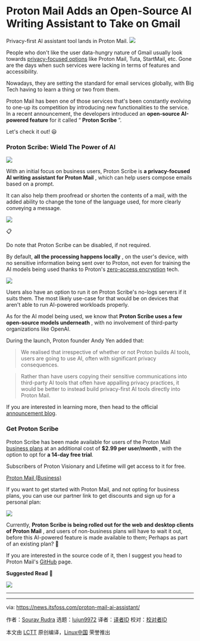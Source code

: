 [#]: subject: "Proton Mail Adds an Open-Source AI Writing Assistant to Take on Gmail"
[#]: via: "https://news.itsfoss.com/proton-mail-ai-assistant/"
[#]: author: "Sourav Rudra https://news.itsfoss.com/author/sourav/"
[#]: collector: "lujun9972/lctt-scripts-1705972010"
[#]: translator: " "
[#]: reviewer: " "
[#]: publisher: " "
[#]: url: " "

Proton Mail Adds an Open-Source AI Writing Assistant to Take on Gmail
======
Privacy-first AI assistant tool lands in Proton Mail.
[![][1]][2]

People who don't like the user data-hungry nature of Gmail usually look towards [privacy-focused options][3] like Proton Mail, Tuta, StartMail, etc. Gone are the days when such services were lacking in terms of features and accessibility.

Nowadays, they are setting the standard for email services globally, with Big Tech having to learn a thing or two from them.

Proton Mail has been one of those services that's been constantly evolving to one-up its competition by introducing new functionalities to the service. In a recent announcement, the developers introduced an **open-source AI-powered feature** for it called “ **Proton Scribe** ”.

Let's check it out! 😃

### Proton Scribe: Wield The Power of AI

![][4]

With an initial focus on business users, Proton Scribe is **a privacy-focused AI writing assistant for Proton Mail** , which can help users compose emails based on a prompt.

It can also help them proofread or shorten the contents of a mail, with the added ability to change the tone of the language used, for more clearly conveying a message.

![][5]

📋

Do note that Proton Scribe can be disabled, if not required.

By default, **all the processing happens locally** , on the user's device, with no sensitive information being sent over to Proton, not even for training the AI models being used thanks to Proton's [zero-access encryption][6] tech.

![][7]

Users also have an option to run it on Proton Scribe's no-logs servers if it suits them. The most likely use-case for that would be on devices that aren't able to run AI-powered workloads properly.

As for the AI model being used, we know that **Proton Scribe uses a few open-source models underneath** , with no involvement of third-party organizations like OpenAI.

During the launch, Proton founder Andy Yen added that:

> We realised that irrespective of whether or not Proton builds AI tools, users are going to use AI, often with significant privacy consequences.

> Rather than have users copying their sensitive communications into third-party AI tools that often have appalling privacy practices, it would be better to instead build privacy-first AI tools directly into Proton Mail.

If you are interested in learning more, then head to the official [announcement blog][8].

### Get Proton Scribe

Proton Scribe has been made available for users of the Proton Mail [business plans][9] at an additional cost of **$2.99 per user/month** , with the option to opt for **a 14-day free trial**.

Subscribers of Proton Visionary and Lifetime will get access to it for free.

[Proton Mail (Business)][10]

If you want to get started with Proton Mail, and not opting for business plans, you can use our partner link to get discounts and sign up for a personal plan:

![][11]

Currently, **Proton Scribe is being rolled out for the web and desktop clients of Proton Mail** , and users of non-business plans will have to wait it out, before this AI-powered feature is made available to them; Perhaps as part of an existing plan? 🤔

If you are interested in the source code of it, then I suggest you head to Proton Mail's [GitHub][12] page.

**Suggested Read** 📖

![][13]

* * *

--------------------------------------------------------------------------------

via: https://news.itsfoss.com/proton-mail-ai-assistant/

作者：[Sourav Rudra][a]
选题：[lujun9972][b]
译者：[译者ID](https://github.com/译者ID)
校对：[校对者ID](https://github.com/校对者ID)

本文由 [LCTT](https://github.com/LCTT/TranslateProject) 原创编译，[Linux中国](https://linux.cn/) 荣誉推出

[a]: https://news.itsfoss.com/author/sourav/
[b]: https://github.com/lujun9972
[1]: https://news.itsfoss.com/assets/images/pikapods-banner-v3.webp
[2]: https://www.pikapods.com/?utm_campaign=banner-2024-05&utm_source=itsfoss
[3]: https://itsfoss.com/secure-private-email-services/
[4]: https://news.itsfoss.com/content/images/2024/07/Proton_Scribe_a-1.jpg
[5]: https://news.itsfoss.com/content/images/2024/07/Proton_Scribe_c.jpg
[6]: https://proton.me/security/zero-access-encryption
[7]: https://news.itsfoss.com/content/images/2024/07/Proton_Scribe_d.jpg
[8]: https://proton.me/blog/proton-scribe-writing-assistant
[9]: https://proton.me/business/plans
[10]: https://proton.me/business/mail
[11]: https://static.ghost.org/v5.0.0/images/link-icon.svg
[12]: https://github.com/ProtonMail
[13]: https://itsfoss.com/content/images/size/w256h256/2022/12/android-chrome-192x192.png

